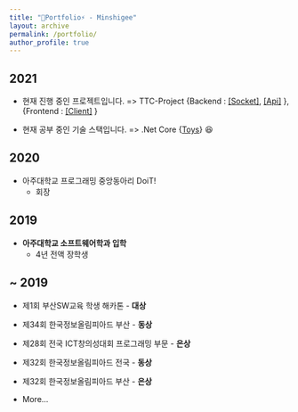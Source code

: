 ```yaml
---
title: "🌱Portfolio⚡ - Minshigee"
layout: archive
permalink: /portfolio/
author_profile: true
---
```


## 2021

-  현재 진행 중인 프로젝트입니다. => TTC-Project {Backend : [[Socket]](https://github.com/MinShiGee/TTC-Project-Server), [[Api]](https://github.com/MinShiGee/TTC-Project-DataServer) }, {Frontend : [[Client]](https://github.com/MinShiGee/TTC-Project-Client) }

-  현재 공부 중인 기술 스택입니다. => .Net Core {[Toys](https://github.com/MinShiGee/dotnet-Toys)} 😆

## 2020

- 아주대학교 프로그래밍 중앙동아리 DoiT!
	- 회장

## 2019

- **아주대학교 소프트웨어학과 입학**
	- 4년 전액 장학생
 
## ~ 2019

- 제1회 부산SW교육 학생 해카톤 - **대상**

- 제34회 한국정보올림피아드 부산 - **동상**

- 제28회 전국 ICT창의성대회 프로그래밍 부문 - **은상**

- 제32회 한국정보올림피아드 전국 - **동상**

- 제32회 한국정보올림피아드 부산 - **은상**

- More...
